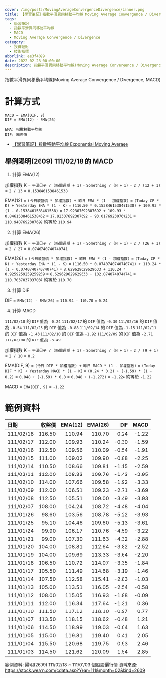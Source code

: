```yaml
---
cover: /img/posts/MovingAverageConvergenceDivergence/banner.png
title: 【學習筆記】指數平滑異同移動平均線 Moving Average Convergence / Divergence
tags:
  - 學習筆記
  - 指數平滑異同移動平均線
  - MACD
  - Moving Average Convergence / Divergence
category:
  - 投資理財
  - 技術指標
abbrlink: ee3f4029
date: 2022-02-23 00:00:00
description: 指數平滑異同移動平均線(Moving Average Convergence / Divergence, MACD)
---
```


指數平滑異同移動平均線(Moving Average Convergence / Divergence, MACD)

# 計算方式

```text
MACD = EMA(DIF, 9)
DIF = EMA(12) - EMA(26)

EMA: 指數移動平均線
DIF: 離差值
```

- [【學習筆記】指數移動平均線 Exponential Moving Average](/posts/ExponentialMovingAverage)

## 舉例陽明(2609) 111/02/18 的 MACD

1. 計算 EMA(12)

加權指數
K = `平滑因子 / (時間週期 + 1)`
  = `Something / (N + 1)`
  = `2 / (12 + 1)`
  = `2 / 13`
  = `0.1538461538461538`

EMA(12) = `(今日收盤價 * 加權指數) + 昨日 EMA * (1 - 加權指數)`
       = `(Today CP * K) + Yesterday EMA * (1 - K)`
       = `(116.50 * 0.1538461538461538) + 109.93 * (1 - 0.1538461538461538)`
       = `17.92307692307692 + 109.93 * 0.8461538461538462`
       = `17.92307692307692 + 93.01769230769231`
       = `110.9407692307692` 約等於 `110.94`

2. 計算 EMA(26)

加權指數
K = `平滑因子 / (時間週期 + 1)`
  = `Something / (N + 1)`
  = `2 / (26 + 1)`
  = `2 / 27`
  = `0.0740740740740741`

EMA(26) = `(今日收盤價 * 加權指數) + 昨日 EMA * (1 - 加權指數)`
       = `(Today CP * K) + Yesterday EMA * (1 - K)`
       = `(116.50 * 0.0740740740740741) + 110.24 * (1 - 0.0740740740740741)`
       = `8.629629629629633 + 110.24 * 0.9259259259259259`
       = `8.629629629629633 + 102.0740740740741`
       = `110.7037037037037` 約等於 `110.70`

3. 計算 DIF

DIF = `EMA(12) - EMA(26)`
    = `110.94 - 110.70`
    = `0.24`

4. 計算 MACD

`111/02/18` 的 `DIF` 值為 ` 0.24`
`111/02/17` 的 `DIF` 值為 `-0.30`
`111/02/16` 的 `DIF` 值為 `-0.54`
`111/02/15` 的 `DIF` 值為 `-0.88`
`111/02/14` 的 `DIF` 值為 `-1.15`
`111/02/11` 的 `DIF` 值為 `-1.43`
`111/02/10` 的 `DIF` 值為 `-1.92`
`111/02/09` 的 `DIF` 值為 `-2.71`
`111/02/08` 的 `DIF` 值為 `-3.49`

加權指數
K = `平滑因子 / (時間週期 + 1)`
  = `Something / (N + 1)`
  = `2 / (9 + 1)`
  = `2 / 10`
  = `0.2`

EMA(DIF, 9) = `(今日 DIF * 加權指數) + 昨日 MACD * (1 - 加權指數)`
       = `(Today DIF * K) + Yesterday MACD * (1 - K)`
       = `(0.24 * 0.2) + (-1.59) * (1 - 0.2)`
       = `0.048 + (-1.59) * 0.8`
       = `0.048 + (-1.272)`
       = `-1.224` 約等於 `-1.22`

MACD = `EMA(DIF, 9)`
     = `-1.22`

# 範例資料

| 日期       | 收盤價 | EMA(12) | EMA(26) |    DIF |  MACD |
|:-----------|-------:|--------:|--------:|-------:|------:|
| 111/02/18  | 116.50 |  110.94 |  110.70 |  0.24  | -1.22 |
| 111/02/17  | 112.00 |  109.93 |  110.24 | -0.30  | -1.59 |
| 111/02/16  | 112.50 |  109.56 |  110.09 | -0.54  | -1.91 |
| 111/02/15  | 111.00 |  109.02 |  109.90 | -0.88  | -2.25 |
| 111/02/14  | 110.50 |  108.66 |  109.81 | -1.15  | -2.59 |
| 111/02/11  | 112.00 |  108.33 |  109.76 | -1.43  | -2.95 |
| 111/02/10  | 114.00 |  107.66 |  109.58 | -1.92  | -3.33 |
| 111/02/09  | 112.00 |  106.51 |  109.23 | -2.71  | -3.69 |
| 111/02/08  | 112.50 |  105.51 |  109.00 | -3.49  | -3.93 |
| 111/02/07  | 108.00 |  104.24 |  108.72 | -4.48  | -4.04 |
| 111/01/26  |  98.60 |  103.56 |  108.78 | -5.22  | -3.93 |
| 111/01/25  |  95.10 |  104.46 |  109.60 | -5.13  | -3.61 |
| 111/01/24  |  99.90 |  106.17 |  110.76 | -4.59  | -3.22 |
| 111/01/21  |  99.00 |  107.30 |  111.63 | -4.32  | -2.88 |
| 111/01/20  | 104.00 |  108.81 |  112.64 | -3.82  | -2.52 |
| 111/01/19  | 104.00 |  109.69 |  113.33 | -3.64  | -2.20 |
| 111/01/18  | 106.50 |  110.72 |  114.07 | -3.35  | -1.84 |
| 111/01/17  | 105.50 |  111.49 |  114.68 | -3.19  | -1.46 |
| 111/01/14  | 107.50 |  112.58 |  115.41 | -2.83  | -1.03 |
| 111/01/13  | 105.00 |  113.51 |  116.05 | -2.54  | -0.58 |
|  111/01/12 | 108.00 |  115.05 |  116.93 | -1.88  | -0.09 |
|  111/01/11 | 112.00 |  116.34 |  117.64 | -1.31  |  0.36 |
|  111/01/10 | 111.50 |  117.12 |  118.10 | -0.97  |  0.77 |
|  111/01/07 | 113.50 |  118.15 |  118.62 | -0.48  |  1.21 |
|  111/01/06 | 114.50 |  118.99 |  119.03 | -0.04  |  1.63 |
|  111/01/05 | 115.00 |  119.81 |  119.40 |  0.41  |  2.05 |
|  111/01/04 | 115.50 |  120.68 |  119.75 |  0.93  |  2.46 |
|  111/01/03 | 114.50 |  121.62 |  120.09 |  1.54  |  2.85 |

範例資料: 陽明(2609) 111/02/18 ~ 111/01/03 個股股價行情
資料來源: https://stock.wearn.com/cdata.asp?Year=111&month=02&kind=2609
